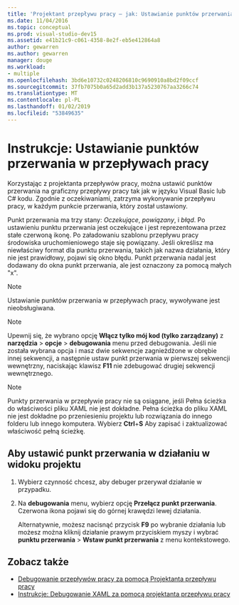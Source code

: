 ```yaml
---
title: 'Projektant przepływu pracy — jak: Ustawianie punktów przerwania w przepływach pracy'
ms.date: 11/04/2016
ms.topic: conceptual
ms.prod: visual-studio-dev15
ms.assetid: e41b21c9-c061-4358-8e2f-eb5e412864a8
author: gewarren
ms.author: gewarren
manager: douge
ms.workload:
- multiple
ms.openlocfilehash: 3bd6e10732c0248206810c9690910a8bd2f09ccf
ms.sourcegitcommit: 37fb7075b0a65d2add3b137a5230767aa3266c74
ms.translationtype: MT
ms.contentlocale: pl-PL
ms.lasthandoff: 01/02/2019
ms.locfileid: "53849635"
---
```

# <a name="how-to-set-breakpoints-in-workflows"></a>Instrukcje: Ustawianie punktów przerwania w przepływach pracy

Korzystając z projektanta przepływów pracy, można ustawić punktów przerwania na graficzny przepływy pracy tak jak w języku Visual Basic lub C# kodu. Zgodnie z oczekiwaniami, zatrzyma wykonywanie przepływu pracy, w każdym punkcie przerwania, który został ustawiony.

Punkt przerwania ma trzy stany: *Oczekujące*, *powiązany*, i *błąd*. Po ustawieniu punktu przerwania jest oczekujące i jest reprezentowana przez stałe czerwoną ikonę. Po załadowaniu szablonu przepływu pracy środowiska uruchomieniowego staje się powiązany. Jeśli określisz ma niewłaściwy format dla punktu przerwania, takich jak nazwa działania, który nie jest prawidłowy, pojawi się okno błędu. Punkt przerwania nadal jest dodawany do okna punkt przerwania, ale jest oznaczony za pomocą małych "x".

> [!NOTE]
> Ustawianie punktów przerwania w przepływach pracy, wywoływane jest nieobsługiwana.

> [!NOTE]
> Upewnij się, że wybrano opcję **Włącz tylko mój kod (tylko zarządzany)** z **narzędzia** > **opcje** > **debugowania**  menu przed debugowania. Jeśli nie została wybrana opcja i masz dwie sekwencje zagnieżdżone w obrębie innej sekwencji, a następnie ustaw punkt przerwania w pierwszej sekwencji wewnętrzny, naciskając klawisz **F11** nie zdebugować drugiej sekwencji wewnętrznego.

> [!NOTE]
> Punkty przerwania w przepływie pracy nie są osiągane, jeśli Pełna ścieżka do właściwości pliku XAML nie jest dokładne. Pełna ścieżka do pliku XAML nie jest dokładne po przeniesieniu projektu lub rozwiązania do innego folderu lub innego komputera. Wybierz **Ctrl**+**S** Aby zapisać i zaktualizować właściwość pełną ścieżkę.

## <a name="to-set-a-breakpoint-on-an-activity-in-the-design-view"></a>Aby ustawić punkt przerwania w działaniu w widoku projektu

1. Wybierz czynność chcesz, aby debuger przerywał działanie w przypadku.

2. Na **debugowania** menu, wybierz opcję **Przełącz punkt przerwania**. Czerwona ikona pojawi się do górnej krawędzi lewej działania.

   Alternatywnie, możesz nacisnąć przycisk **F9** po wybranie działania lub możesz można kliknij działanie prawym przyciskiem myszy i wybrać **punktu przerwania** > **Wstaw punkt przerwania** z menu kontekstowego.

## <a name="see-also"></a>Zobacz także

- [Debugowanie przepływów pracy za pomocą Projektanta przepływu pracy](../workflow-designer/debugging-workflows-with-the-workflow-designer.md)
- [Instrukcje: Debugowanie XAML za pomocą projektanta przepływu pracy](../workflow-designer/how-to-debug-xaml-with-the-workflow-designer.md)